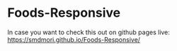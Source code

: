 # Foods-Responsive

In case you want to check this out on github pages live:
https://smdmori.github.io/Foods-Responsive/